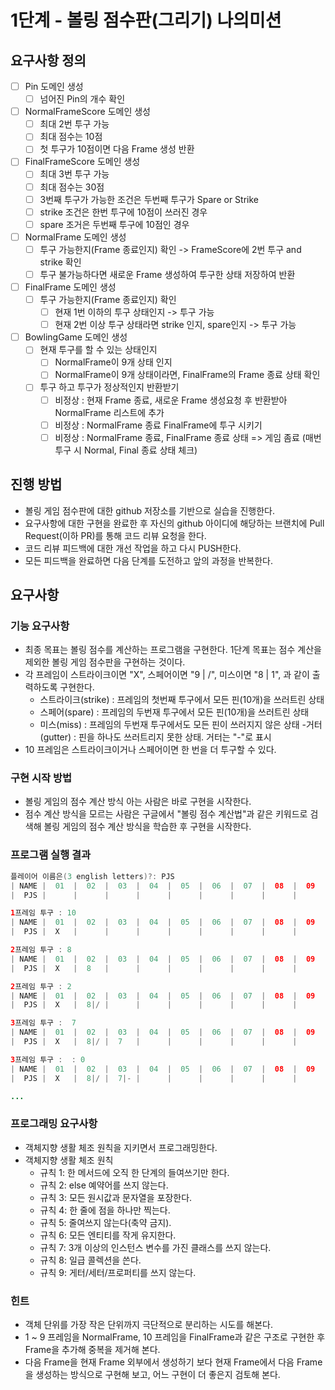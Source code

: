# 1단계 - 볼링 점수판(그리기)  나의미션

## 요구사항 정의
- [ ] Pin 도메인 생성
    - [ ] 넘어진 Pin의 개수 확인
- [ ] NormalFrameScore 도메인 생성
    - [ ] 최대 2번 투구 가능
    - [ ] 최대 점수는 10점
    - [ ] 첫 투구가 10점이면 다음 Frame 생성 반환
- [ ] FinalFrameScore 도메인 생성
    - [ ] 최대 3번 투구 가능
    - [ ] 최대 점수는 30점
    - [ ] 3번째 투구가 가능한 조건은 두번째 투구가 Spare or Strike
    - [ ] strike 조건은 한번 투구에 10점이 쓰러진 경우
    - [ ] spare 조거은 두번째 투구에 10점인 경우
- [ ] NormalFrame 도메인 생성
    - [ ] 투구 가능한지(Frame 종료인지) 확인 -> FrameScore에 2번 투구 and strike 확인
    - [ ] 투구 불가능하다면 새로운 Frame 생성하여 투구한 상태 저장하여 반환
- [ ] FinalFrame 도메인 생성
    - [ ] 투구 가능한지(Frame 종료인지) 확인
        - [ ] 현재 1번 이하의 투구 상태인지 -> 투구 가능
        - [ ] 현재 2번 이상 투구 상태라면 strike 인지, spare인지 -> 투구 가능
- [ ] BowlingGame 도메인 생성
    - [ ] 현재 투구를 할 수 있는 상태인지
        - [ ] NormalFrame이 9개 상태 인지
        - [ ] NormalFrame이 9개 상태이라면, FinalFrame의 Frame 종료 상태 확인
    - [ ] 투구 하고 투구가 정상적인지 반환받기
        - [ ] 비정상 : 현재 Frame 종료, 새로운 Frame 생성요청 후 반환받아 NormalFrame 리스트에 추가
        - [ ] 비정상 : NormalFrame 종료 FinalFrame에 투구 시키기
        - [ ] 비정상 : NormalFrame 종료, FinalFrame 종료 상태 => 게임 좀료 (매번 투구 시 Normal, Final 종료 상태 체크)

## 진행 방법

- 볼링 게임 점수판에 대한 github 저장소를 기반으로 실습을 진행한다.
- 요구사항에 대한 구현을 완료한 후 자신의 github 아이디에 해당하는 브랜치에 Pull Request(이하 PR)를 통해 코드 리뷰 요청을 한다.
- 코드 리뷰 피드백에 대한 개선 작업을 하고 다시 PUSH한다.
- 모든 피드백을 완료하면 다음 단계를 도전하고 앞의 과정을 반복한다.


## 요구사항

### 기능 요구사항
- 최종 목표는 볼링 점수를 계산하는 프로그램을 구현한다. 1단계 목표는 점수 계산을 제외한 볼링 게임 점수판을 구현하는 것이다.
- 각 프레임이 스트라이크이면 "X", 스페어이면 "9 | /", 미스이면 "8 | 1", 과 같이 출력하도록 구현한다.
    - 스트라이크(strike) : 프레임의 첫번째 투구에서 모든 핀(10개)을 쓰러트린 상태
    - 스페어(spare) : 프레임의 두번재 투구에서 모든 핀(10개)을 쓰러트린 상태
    - 미스(miss) : 프레임의 두번재 투구에서도 모든 핀이 쓰러지지 않은 상태
     -거터(gutter) : 핀을 하나도 쓰러트리지 못한 상태. 거터는 "-"로 표시
- 10 프레임은 스트라이크이거나 스페어이면 한 번을 더 투구할 수 있다.

### 구현 시작 방법
- 볼링 게임의 점수 계산 방식 아는 사람은 바로 구현을 시작한다.
- 점수 계산 방식을 모르는 사람은 구글에서 "볼링 점수 계산법"과 같은 키워드로 검색해 볼링 게임의 점수 계산 방식을 학습한 후 구현을 시작한다.

### 프로그램 실행 결과
```java
플레이어 이름은(3 english letters)?: PJS
| NAME |  01  |  02  |  03  |  04  |  05  |  06  |  07  |  08  |  09  |  10  |
|  PJS |      |      |      |      |      |      |      |      |      |      |

1프레임 투구 : 10
| NAME |  01  |  02  |  03  |  04  |  05  |  06  |  07  |  08  |  09  |  10  |
|  PJS |  X   |      |      |      |      |      |      |      |      |      |

2프레임 투구 : 8
| NAME |  01  |  02  |  03  |  04  |  05  |  06  |  07  |  08  |  09  |  10  |
|  PJS |  X   |  8   |      |      |      |      |      |      |      |      |

2프레임 투구 : 2
| NAME |  01  |  02  |  03  |  04  |  05  |  06  |  07  |  08  |  09  |  10  |
|  PJS |  X   |  8|/ |      |      |      |      |      |      |      |      |

3프레임 투구 :  7
| NAME |  01  |  02  |  03  |  04  |  05  |  06  |  07  |  08  |  09  |  10  |
|  PJS |  X   |  8|/ |  7   |      |      |      |      |      |      |      |

3프레임 투구 :  : 0
| NAME |  01  |  02  |  03  |  04  |  05  |  06  |  07  |  08  |  09  |  10  |
|  PJS |  X   |  8|/ |  7|- |      |      |      |      |      |      |      |

...
```

### 프로그래밍 요구사항

- 객체지향 생활 체조 원칙을 지키면서 프로그래밍한다.
- 객체지향 생활 체조 원칙
    - 규칙 1: 한 메서드에 오직 한 단계의 들여쓰기만 한다.
    - 규칙 2: else 예약어를 쓰지 않는다.
    - 규칙 3: 모든 원시값과 문자열을 포장한다.
    - 규칙 4: 한 줄에 점을 하나만 찍는다.
    - 규칙 5: 줄여쓰지 않는다(축약 금지).
    - 규칙 6: 모든 엔티티를 작게 유지한다.
    - 규칙 7: 3개 이상의 인스턴스 변수를 가진 클래스를 쓰지 않는다.
    - 규칙 8: 일급 콜렉션을 쓴다.
    - 규칙 9: 게터/세터/프로퍼티를 쓰지 않는다.

### 힌트

- 객체 단위를 가장 작은 단위까지 극단적으로 분리하는 시도를 해본다.
- 1 ~ 9 프레임을 NormalFrame, 10 프레임을 FinalFrame과 같은 구조로 구현한 후 Frame을 추가해 중복을 제거해 본다.
- 다음 Frame을 현재 Frame 외부에서 생성하기 보다 현재 Frame에서 다음 Frame을 생성하는 방식으로 구현해 보고, 어느 구현이 더 좋은지 검토해 본다.